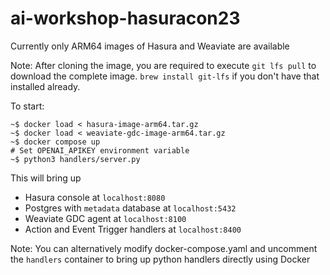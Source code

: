 # ai-workshop-hasuracon23

Currently only ARM64 images of Hasura and Weaviate are available

Note: After cloning the image, you are required to execute `git lfs pull` to download the complete image. `brew install git-lfs` if you don't have that installed already.

To start:

```console
~$ docker load < hasura-image-arm64.tar.gz
~$ docker load < weaviate-gdc-image-arm64.tar.gz
~$ docker compose up
# Set OPENAI_APIKEY environment variable
~$ python3 handlers/server.py
```

This will bring up
- Hasura console at `localhost:8080`
- Postgres with `metadata` database at `localhost:5432`
- Weaviate GDC agent at `localhost:8100`
- Action and Event Trigger handlers at `localhost:8400`

Note: You can alternatively modify docker-compose.yaml and uncomment the `handlers` container to bring up python handlers directly using Docker